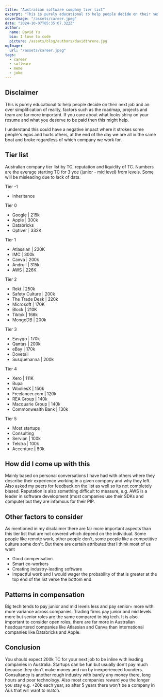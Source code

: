 ```yaml
---
title: "Australian software company tier list"
excerpt: "This is purely educational to help people decide on their next job and an over simplification of reality, factors such as the roadmap, projects and team are far more important. If you care about what looks shiny on your resume and what you deserve to be paid then this might help."
coverImage: "/assets/career.jpeg"
date: "2024-10-07T05:35:07.322Z"
author:
  name: David Yu
  bio: I love to code
  picture: /assets/blog/authors/davidthrone.jpg
ogImage:
  url: "/assets/career.jpeg"
tags:
  - career
  - software
  - meme
  - joke
---
```


## Disclaimer

This is purely educational to help people decide on their next job and an over simplification of reality, factors such as the roadmap, projects and team are far more important. If you care about what looks shiny on your resume and what you deserve to be paid then this might help.

I understand this could have a negative impact where it strokes some people's egos and hurts others, at the end of the day we are all in the same boat and broke regardless of which company we work for.

## Tier list

Australian company tier list by TC, reputation and liquidity of TC.
Numbers are the average starting TC for 3 yoe (junior - mid level) from levels. Some will be misleading due to lack of data.

Tier -1

- Inheritance

Tier 0

- Google | 215k
- Apple | 300k
- Databricks
- Optiver | 332K

Tier 1

- Atlassian | 220K
- IMC | 300k
- Canva | 200k
- Andruil | 315k
- AWS | 226K

Tier 2

- Rokt | 250k
- Safety Culture | 200k
- The Trade Desk | 220k
- Microsoft | 170K
- Block | 210K
- Tiktok | 166k
- MongoDB | 200k

Tier 3

- Easygo | 170k
- Qantas | 200k
- eBay | 170k
- Dovetail
- Susquehanna | 200k

Tier 4

- Xero | 111K
- Bupa
- WooliesX | 150k
- Freelancer.com | 120k
- REA Group | 140k
- Macquarie Group | 140k
- Commonwealth Bank | 130k

Tier 5

- Most startups
- Consulting
- Servian | 100k
- Telstra | 100k
- Accenture | 80k

## How did I come up with this

Mainly based on personal conversations I have had with others where they describe their experience working in a given company and why they left. Also asked my peers for feedback on the list as well so its not completely biased. Reputation is also something difficult to measure, e.g. AWS is a leader in software development (most companies use their SDKs and compute) but they are infamous for their PIP.

## Other factors to consider

As mentioned in my disclaimer there are far more important aspects than this tier list that are not covered which depend on the individual. Some people like remote work, other people don't, some people like a competitive culture some don't. But there are certain attributes that I think most of us want

- Good compensation
- Smart co-workers
- Creating industry-leading software
- Impactful work
  and I would wager the probability of that is greater at the top end of the list verse the bottom end.

## Patterns in compensation

Big tech tends to pay junior and mid levels less and pay senior+ more with more variance across companies. Trading firms pay junior and mid levels more but senior roles are the same compared to big tech. It is also important to consider open roles, there are far more in Australian headquartered companies like Atlassian and Canva than international companies like Databricks and Apple.

## Conclusion

You should expect 200k TC for your next job to be inline with leading companies in Australia. Startups can be fun but usually don't pay much because they don't make money and run by inexperienced founders. Consultancy is another rough industry with barely any money there, long hours and poor technology. Also most companies reward you the longer you stay e.g. +20k each year, so after 5 years there won't be a company in Aus that will want to match.
